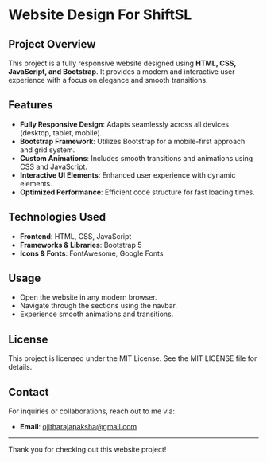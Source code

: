 # Website Design For ShiftSL

## Project Overview
This project is a fully responsive website designed using **HTML, CSS, JavaScript, and Bootstrap**. It provides a modern and interactive user experience with a focus on elegance and smooth transitions.

## Features
- **Fully Responsive Design**: Adapts seamlessly across all devices (desktop, tablet, mobile).
- **Bootstrap Framework**: Utilizes Bootstrap for a mobile-first approach and grid system.
- **Custom Animations**: Includes smooth transitions and animations using CSS and JavaScript.
- **Interactive UI Elements**: Enhanced user experience with dynamic elements.
- **Optimized Performance**: Efficient code structure for fast loading times.

## Technologies Used
- **Frontend**: HTML, CSS, JavaScript
- **Frameworks & Libraries**: Bootstrap 5
- **Icons & Fonts**: FontAwesome, Google Fonts

## Usage
- Open the website in any modern browser.
- Navigate through the sections using the navbar.
- Experience smooth animations and transitions.

## License
This project is licensed under the MIT License. See the MIT LICENSE file for details.

## Contact
For inquiries or collaborations, reach out to me via:
- **Email**: ojitharajapaksha@gmail.com
---
Thank you for checking out this website project!

